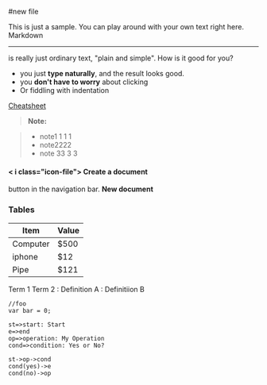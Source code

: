 #new file

This is just a sample. You can play around with your own text right here.
Markdown
________

is really just ordinary text, "plain and simple". How is it good for you?

- you just **type naturally**, and the result looks good.
- you **don't have to worry** about clicking
- Or fiddling with indentation

[Cheatsheet][1]

[1]:http://github.com/adam-p/markdown-here/markdown-Here-Cheatsheet


> **Note:**

> - note1 1 1 1 
> - note2222
> - note 33 3 3 

#### < i class="icon-file"></i> Create a document

<i class="icon-folder-open"></i> button in the navigation bar.
<i class="icon-file"></i> **New document**

### Tables

Item     | Value
---------|----
Computer | $500
iphone   | $12
Pipe     | $121

Term 1
Term 2
: Definition A
: Definitiion B

```
//foo
var bar = 0;
``` 

```flow
st=>start: Start
e=>end
op=>operation: My Operation
cond=>condition: Yes or No?

st->op->cond
cond(yes)->e
cond(no)->op
```


